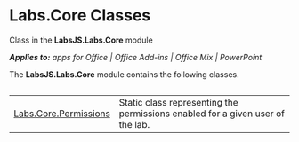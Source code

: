 
# Labs.Core Classes
Class in the  **LabsJS.Labs.Core** module

 _**Applies to:** apps for Office | Office Add-ins | Office Mix | PowerPoint_

The  **LabsJS.Labs.Core** module contains the following classes.

## 


|||
|:-----|:-----|
|[Labs.Core.Permissions](https://dev.office.com/reference/add-ins/office-mix/labs.core.permissions)|Static class representing the permissions enabled for a given user of the lab.|
